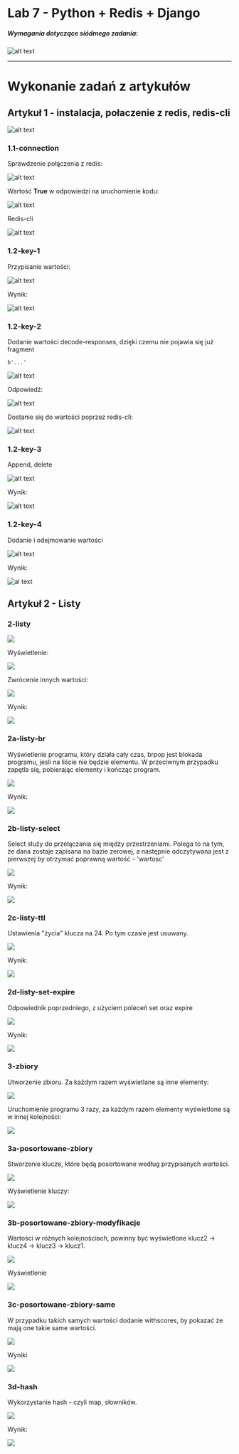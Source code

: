 # Lab 7 - Python + Redis + Django

####
##### Wymagania dotyczące siódmego zadania:
####

![alt text](https://i.imgur.com/DcmZTK8.png)  


---
# Wykonanie zadań z artykułów

## Artykuł 1 - instalacja, połaczenie z redis, redis-cli

![alt text](https://i.imgur.com/lE3O7SK.png)

### 1.1-connection

Sprawdzenie połączenia z redis:

![alt text](https://i.imgur.com/EQatqmJ.png)  

Wartość **True** w odpowiedzi na uruchomienie kodu:

![alt text](https://i.imgur.com/5OzAnkb.png)

Redis-cli

![alt text](https://i.imgur.com/iLbWPMK.png)  

### 1.2-key-1

Przypisanie wartości:

![alt text](https://i.imgur.com/nVhvLEH.png)  

Wynik:

![alt text](https://i.imgur.com/THZUdFD.png)  

### 1.2-key-2

Dodanie wartości decode-responses, dzięki czemu nie pojawia się już fragment
```
b'...'
```
![alt text](https://i.imgur.com/P84KHDm.png)

Odpowiedź:

![alt text](https://i.imgur.com/nMjUnBM.png)  

Dostanie się do wartości poprzez redis-cli:

![alt text](https://i.imgur.com/l9LbNZS.png)

### 1.2-key-3

Append, delete

![alt text](https://i.imgur.com/7rtRGj2.png)

Wynik:

![alt text](https://i.imgur.com/RXOcapi.png)

### 1.2-key-4

Dodanie i odejmowanie wartości

![alt text](https://i.imgur.com/v8gqwO2.png)

Wynik:

![al text](https://i.imgur.com/LN7ateh.png)

## Artykuł 2 - Listy

### 2-listy

![](https://i.imgur.com/CRr9mc4.png)

Wyświetlenie:

![](https://i.imgur.com/OvHQSPV.png)

Zwrócenie innych wartości:

![](https://i.imgur.com/guniEgJ.png)

Wynik:

![](https://i.imgur.com/Scr4Caz.png)

### 2a-listy-br

Wyświetlenie programu, który działa cały czas, brpop jest blokada programu, jesli na liście nie będzie elementu. W przeciwnym przypadku zapętla się, pobierając elementy i kończąc program.

![](https://i.imgur.com/aKQoWea.png)

Wynik:

![](https://i.imgur.com/O3wCyK9.png)

### 2b-listy-select

Select służy do przełączania się między przestrzeniami. Polega to na tym, że dana zostaje zapisana na bazie zerowej, a następnie odczytywana jest z pierwszej by otrzymać poprawną wartość - 'wartosc'

![](https://i.imgur.com/nLrkd41.png)

Wynik:

![](https://i.imgur.com/LfVfAGI.png)

### 2c-listy-ttl

Ustawienia "życia" klucza na 24. Po tym czasie jest usuwany.

![](https://i.imgur.com/zfB9XzK.png)

Wynik:

![](https://i.imgur.com/yOe34ai.png)

### 2d-listy-set-expire

Odpowiednik poprzedniego, z użyciem poleceń set oraz expire

![](https://i.imgur.com/renuXTt.png)

Wynik:

![](https://i.imgur.com/MCsXCUm.png)

### 3-zbiory

Utworzenie zbioru. Za każdym razem wyświetlane są inne elementy:

![](https://i.imgur.com/X1rla8J.png)

Uruchomienie programu 3 razy, za każdym razem elementy wyświetlone są w innej kolejności:

![](https://i.imgur.com/jfQfZct.png)

### 3a-posortowane-zbiory

Stworzenie klucze, które będą posortowane według przypisanych wartości.

![](https://i.imgur.com/4WKfQHT.png)

Wyświetlenie kluczy:

![](https://i.imgur.com/iESiLsk.png)

### 3b-posortowane-zbiory-modyfikacje

Wartości w różnych kolejnościach, powinny być wyświetlone klucz2 -> klucz4 -> klucz3 -> klucz1.

![](https://i.imgur.com/s4bmrqR.png)

Wyświetlenie

![](https://i.imgur.com/748cnCB.png)

### 3c-posortowane-zbiory-same

W przypadku takich samych wartości dodanie withscores, by pokazać że mają one takie same wartości.

![](https://i.imgur.com/G4DJ7YL.png)

Wyniki

![](https://i.imgur.com/Xp6Zc82.png)

### 3d-hash

Wykorzystanie hash - czyli map, słowników.

![](https://i.imgur.com/TsDGwsa.png)

Wynik:

![](https://i.imgur.com/QpVnufi.png)






















